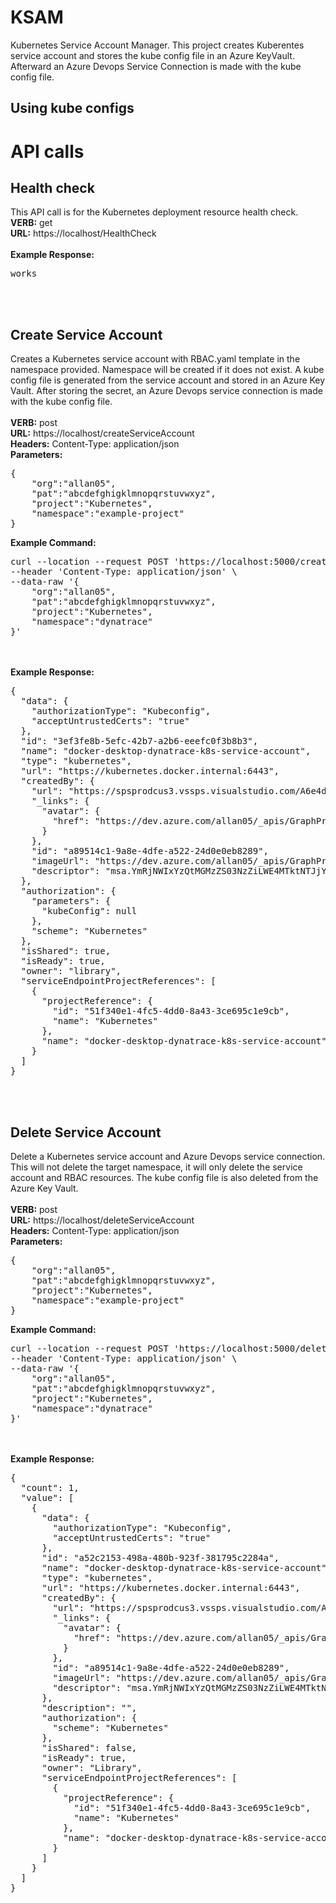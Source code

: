 # KSAM
Kubernetes Service Account Manager.  This project creates Kuberentes service account and stores the kube config file in an Azure KeyVault.  Afterward an Azure Devops Service Connection is made with the kube config file.

## Using kube configs

# API calls

## Health check
This API call is for the Kubernetes deployment resource health check.<br>
**VERB:** get<br>
**URL:** https://localhost/HealthCheck<br>
<br>
**Example Response:**
<pre>
works
</pre>
<br><br>

## Create Service Account
Creates a Kubernetes service account with RBAC.yaml template in the namespace provided.  Namespace will be created if it does not exist.  A kube config file is generated from the service account and stored in an Azure Key Vault.  After storing the secret, an Azure Devops service connection is made with the kube config file.<br><br>
**VERB:** post<br>
**URL:** https://localhost/createServiceAccount<br>
**Headers:** Content-Type: application/json<br>
**Parameters:**<br>
<pre>
{
    "org":"allan05",
    "pat":"abcdefghigklmnopqrstuvwxyz", 
    "project":"Kubernetes",
    "namespace":"example-project"
}
</pre>
**Example Command:**
<pre>
curl --location --request POST 'https://localhost:5000/createServiceAccount' \
--header 'Content-Type: application/json' \
--data-raw '{
    "org":"allan05",
    "pat":"abcdefghigklmnopqrstuvwxyz", 
    "project":"Kubernetes",
    "namespace":"dynatrace"
}'
</pre>
<br><br>
**Example Response:**
<pre>
{
  "data": {
    "authorizationType": "Kubeconfig",
    "acceptUntrustedCerts": "true"
  },
  "id": "3ef3fe8b-5efc-42b7-a2b6-eeefc0f3b8b3",
  "name": "docker-desktop-dynatrace-k8s-service-account",
  "type": "kubernetes",
  "url": "https://kubernetes.docker.internal:6443",
  "createdBy": {
    "url": "https://spsprodcus3.vssps.visualstudio.com/A6e4de358-5d5f-4cdb-acf6-8780ecd413f4/_apis/Identities/a89514c1-9a8e-4dfe-a522-24d0e0eb8289",
    "_links": {
      "avatar": {
        "href": "https://dev.azure.com/allan05/_apis/GraphProfile/MemberAvatars/msa.YmRjNWIxYzQtMGMzZS03NzZiLWE4MTktNTJjY2VkN2M4N2Q3"
      }
    },
    "id": "a89514c1-9a8e-4dfe-a522-24d0e0eb8289",
    "imageUrl": "https://dev.azure.com/allan05/_apis/GraphProfile/MemberAvatars/msa.YmRjNWIxYzQtMGMzZS03NzZiLWE4MTktNTJjY2VkN2M4N2Q3",
    "descriptor": "msa.YmRjNWIxYzQtMGMzZS03NzZiLWE4MTktNTJjY2VkN2M4N2Q3"
  },
  "authorization": {
    "parameters": {
      "kubeConfig": null
    },
    "scheme": "Kubernetes"
  },
  "isShared": true,
  "isReady": true,
  "owner": "library",
  "serviceEndpointProjectReferences": [
    {
      "projectReference": {
        "id": "51f340e1-4fc5-4dd0-8a43-3ce695c1e9cb",
        "name": "Kubernetes"
      },
      "name": "docker-desktop-dynatrace-k8s-service-account"
    }
  ]
}
</pre>
<br><br>

## Delete Service Account
Delete a Kubernetes service account and Azure Devops service connection.  This will not delete the target namespace, it will only delete the service account and RBAC resources.  The kube config file is also deleted from the Azure Key Vault.<br><br>
**VERB:** post<br>
**URL:** https://localhost/deleteServiceAccount<br>
**Headers:** Content-Type: application/json<br>
**Parameters:**<br>
<pre>
{
    "org":"allan05",
    "pat":"abcdefghigklmnopqrstuvwxyz", 
    "project":"Kubernetes",
    "namespace":"example-project"
}
</pre>
**Example Command:**
<pre>
curl --location --request POST 'https://localhost:5000/deleteServiceAccount' \
--header 'Content-Type: application/json' \
--data-raw '{
    "org":"allan05",
    "pat":"abcdefghigklmnopqrstuvwxyz", 
    "project":"Kubernetes",
    "namespace":"dynatrace"
}'
</pre>
<br><br>
**Example Response:**
<pre>
{
  "count": 1,
  "value": [
    {
      "data": {
        "authorizationType": "Kubeconfig",
        "acceptUntrustedCerts": "true"
      },
      "id": "a52c2153-498a-480b-923f-381795c2284a",
      "name": "docker-desktop-dynatrace-k8s-service-account",
      "type": "kubernetes",
      "url": "https://kubernetes.docker.internal:6443",
      "createdBy": {
        "url": "https://spsprodcus3.vssps.visualstudio.com/A6e4de358-5d5f-4cdb-acf6-8780ecd413f4/_apis/Identities/a89514c1-9a8e-4dfe-a522-24d0e0eb8289",
        "_links": {
          "avatar": {
            "href": "https://dev.azure.com/allan05/_apis/GraphProfile/MemberAvatars/msa.YmRjNWIxYzQtMGMzZS03NzZiLWE4MTktNTJjY2VkN2M4N2Q3"
          }
        },
        "id": "a89514c1-9a8e-4dfe-a522-24d0e0eb8289",
        "imageUrl": "https://dev.azure.com/allan05/_apis/GraphProfile/MemberAvatars/msa.YmRjNWIxYzQtMGMzZS03NzZiLWE4MTktNTJjY2VkN2M4N2Q3",
        "descriptor": "msa.YmRjNWIxYzQtMGMzZS03NzZiLWE4MTktNTJjY2VkN2M4N2Q3"
      },
      "description": "",
      "authorization": {
        "scheme": "Kubernetes"
      },
      "isShared": false,
      "isReady": true,
      "owner": "Library",
      "serviceEndpointProjectReferences": [
        {
          "projectReference": {
            "id": "51f340e1-4fc5-4dd0-8a43-3ce695c1e9cb",
            "name": "Kubernetes"
          },
          "name": "docker-desktop-dynatrace-k8s-service-account"
        }
      ]
    }
  ]
}
</pre>
